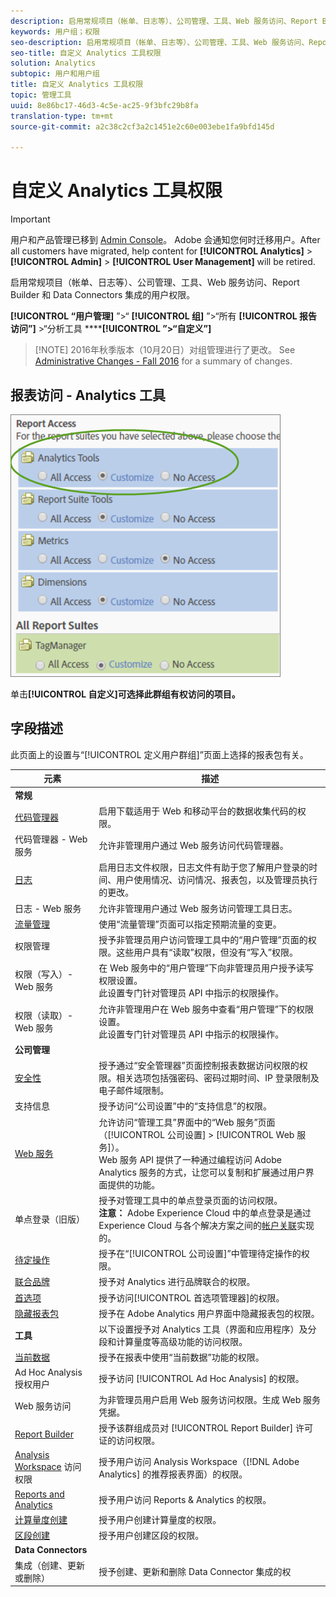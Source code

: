 ```yaml
---
description: 启用常规项目（帐单、日志等）、公司管理、工具、Web 服务访问、Report Builder 和 Data Connectors 集成的用户权限。
keywords: 用户组；权限
seo-description: 启用常规项目（帐单、日志等）、公司管理、工具、Web 服务访问、Report Builder 和 Data Connectors 集成的用户权限。
seo-title: 自定义 Analytics 工具权限
solution: Analytics
subtopic: 用户和用户组
title: 自定义 Analytics 工具权限
topic: 管理工具
uuid: 8e86bc17-46d3-4c5e-ac25-9f3bfc29b8fa
translation-type: tm+mt
source-git-commit: a2c38c2cf3a2c1451e2c60e003ebe1fa9bfd145d

---
```



# 自定义 Analytics 工具权限

>[!IMPORTANT]
>
>用户和产品管理已移到 [Admin Console](https://helpx.adobe.com/enterprise/using/admin-console.html)。 Adobe 会通知您何时迁移用户。After all customers have migrated, help content for **[!UICONTROL Analytics]** &gt; **[!UICONTROL Admin]** &gt; **[!UICONTROL User Management]** will be retired.

启用常规项目（帐单、日志等）、公司管理、工具、Web 服务访问、Report Builder 和 Data Connectors 集成的用户权限。

**[!UICONTROL “用户管理]** ”&gt;“ **[!UICONTROL 组]** ”&gt;“所有 **[!UICONTROL 报告访问”]** &gt;“分析工具 ******[!UICONTROL ”&gt;“自定义”]**

> [!NOTE] 2016年秋季版本（10月20日）对组管理进行了更改。 See [Administrative Changes - Fall 2016](/help/admin/user-management2/c-user-management/permissions-changes.md) for a summary of changes.

## 报表访问 - Analytics 工具

![](assets/report-access-analytics-tools.png)

单击&#x200B;**[!UICONTROL 自定义]可选择此群组有权访问的项目。**

## 字段描述

此页面上的设置与“[!UICONTROL 定义用户群组]”页面上选择的报表包有关。

| 元素 | 描述 |
|--- |--- |
| **常规** |  |
| [代码管理器](../../../admin/admin/code-manager-admin.md) | 启用下载适用于 Web 和移动平台的数据收集代码的权限。 |
| 代码管理器 - Web 服务 | 允许非管理用户通过 Web 服务访问代码管理器。 |
| [日志](../../../admin/admin/logs.md) | 启用日志文件权限，日志文件有助于您了解用户登录的时间、用户使用情况、访问情况、报表包，以及管理员执行的更改。 |
| 日志 - Web 服务 | 允许非管理用户通过 Web 服务访问管理工具日志。 |
| [流量管理](../../../admin/c-traffic-management/traffic-management.md) | 使用“流量管理”页面可以指定预期流量的变更。 |
| 权限管理 | 授予非管理员用户访问管理工具中的“用户管理”页面的权限。这些用户具有“读取”权限，但没有“写入”权限。 |
| 权限（写入）- Web 服务 | 在 Web 服务中的“用户管理”下向非管理员用户授予读写权限设置。<br>此设置专门针对管理员 API 中指示的权限操作。 |
| 权限（读取）- Web 服务 | 允许非管理用户在 Web 服务中查看“用户管理”下的权限设置。<br>此设置专门针对管理员 API 中指示的权限操作。 |
| **公司管理** |  |
| [安全性](../../../admin/company/security-manager.md) | 授予通过“安全管理器”页面控制报表数据访问权限的权限。相关选项包括强密码、密码过期时间、IP 登录限制及电子邮件域限制。 |
| 支持信息 | 授予访问“公司设置”中的“支持信息”的权限。 |
| [Web 服务](../../../admin/company/web-services-admin.md) | 允许访问“管理工具”界面中的“Web 服务”页面（[!UICONTROL 公司设置] &gt; [!UICONTROL Web 服务]）。<br>Web 服务 API 提供了一种通过编程访问 Adobe Analytics 服务的方式，让您可以复制和扩展通过用户界面提供的功能。 |
| 单点登录（旧版） | 授予对管理工具中的单点登录页面的访问权限。<br>**注意：** Adobe Experience Cloud 中的单点登录是通过 Experience Cloud 与各个解决方案之间的[帐户关联](https://marketing.adobe.com/resources/help/en_US/mcloud/organizations.html)实现的。 |
| [待定操作](../../../admin/company/pending-actions-admin.md) | 授予在“[!UICONTROL 公司设置]”中管理待定操作的权限。 |
| [联合品牌](../../../admin/company/co-branding-admin.md) | 授予对 Analytics 进行品牌联合的权限。 |
| [首选项](../../../admin/admin/preferences-manager.md) | 授予访问[!UICONTROL 首选项管理器]的权限。 |
| [隐藏报表包](../../../admin/company/c-hide-report-suites.md) | 授予在 Adobe Analytics 用户界面中隐藏报表包的权限。 |
| **工具** | 以下设置授予对 Analytics 工具（界面和应用程序）及分段和计算量度等高级功能的访问权限。 |
| [当前数据](https://marketing.adobe.com/resources/help/en_US/reference/data_latency.html) | 授予在报表中使用“当前数据”功能的权限。 |
| [](https://marketing.adobe.com/resources/help/en_US/dsc/)Ad Hoc Analysis 授权用户 | 授予访问 [!UICONTROL Ad Hoc Analysis] 的权限。 |
| Web 服务访问 | 为非管理员用户启用 Web 服务访问权限。生成 Web 服务凭据。 |
| [Report Builder](https://marketing.adobe.com/resources/help/en_US/arb/setup.html) | 授予该群组成员对 [!UICONTROL Report Builder] 许可证的访问权限。 |
| [Analysis Workspace](https://marketing.adobe.com/resources/help/en_US/analytics/analysis-workspace/) 访问权限 | 授予用户访问 Analysis Workspace（[!DNL Adobe Analytics] 的推荐报表界面）的权限。 |
| [Reports and Analytics](https://marketing.adobe.com/resources/help/en_US/sc/user/) | 授予用户访问 Reports &amp; Analytics 的权限。 |
| [计算量度创建](https://marketing.adobe.com/resources/help/en_US/analytics/calcmetrics/) | 授予用户创建计算量度的权限。 |
| [区段创建](https://marketing.adobe.com/resources/help/en_US/analytics/segment/) | 授予用户创建区段的权限。 |
| **Data Connectors** |  |
| 集成（创建、更新或删除） | 授予创建、更新和删除 Data Connector 集成的权